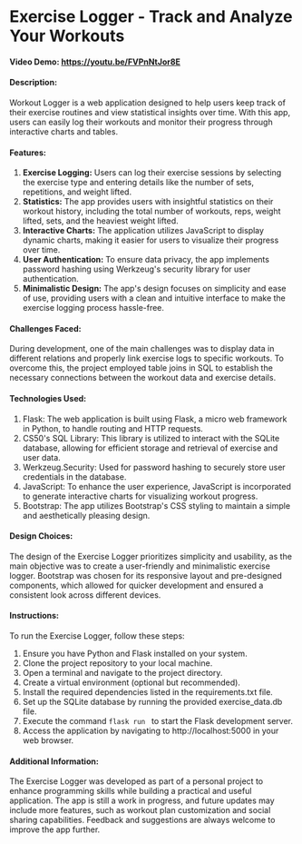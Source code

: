 # Exercise Logger - Track and Analyze Your Workouts

#### Video Demo: https://youtu.be/FVPnNtJor8E


#### Description:

Workout Logger is a web application designed to help users keep track of their exercise routines and view statistical insights over time. With this app, users can easily log their workouts and monitor their progress through interactive charts and tables.


#### Features:

1. **Exercise Logging:** Users can log their exercise sessions by selecting the exercise type and entering details like the number of sets, repetitions, and weight lifted.
2. **Statistics:** The app provides users with insightful statistics on their workout history, including the total number of workouts, reps, weight lifted, sets, and the heaviest weight lifted.
3. **Interactive Charts:** The application utilizes JavaScript to display dynamic charts, making it easier for users to visualize their progress over time.
4. **User Authentication:** To ensure data privacy, the app implements password hashing using Werkzeug's security library for user authentication.
5. **Minimalistic Design:** The app's design focuses on simplicity and ease of use, providing users with a clean and intuitive interface to make the exercise logging process hassle-free.


#### Challenges Faced:

During development, one of the main challenges was to display data in different relations and properly link exercise logs to specific workouts. To overcome this, the project employed table joins in SQL to establish the necessary connections between the workout data and exercise details.


#### Technologies Used:

1. Flask: The web application is built using Flask, a micro web framework in Python, to handle routing and HTTP requests.
2. CS50's SQL Library: This library is utilized to interact with the SQLite database, allowing for efficient storage and retrieval of exercise and user data.
3. Werkzeug.Security: Used for password hashing to securely store user credentials in the database.
4. JavaScript: To enhance the user experience, JavaScript is incorporated to generate interactive charts for visualizing workout progress.
5. Bootstrap: The app utilizes Bootstrap's CSS styling to maintain a simple and aesthetically pleasing design.


#### Design Choices:

The design of the Exercise Logger prioritizes simplicity and usability, as the main objective was to create a user-friendly and minimalistic exercise logger. Bootstrap was chosen for its responsive layout and pre-designed components, which allowed for quicker development and ensured a consistent look across different devices.


#### Instructions:

To run the Exercise Logger, follow these steps:  

1. Ensure you have Python and Flask installed on your system.
2. Clone the project repository to your local machine.
3. Open a terminal and navigate to the project directory.
4. Create a virtual environment (optional but recommended).
5. Install the required dependencies listed in the requirements.txt file.
6. Set up the SQLite database by running the provided exercise_data.db file.
7. Execute the command ```flask run ``` to start the Flask development server.
8. Access the application by navigating to http://localhost:5000 in your web browser.

#### Additional Information:

The Exercise Logger was developed as part of a personal project to enhance programming skills while building a practical and useful application. The app is still a work in progress, and future updates may include more features, such as workout plan customization and social sharing capabilities. Feedback and suggestions are always welcome to improve the app further.